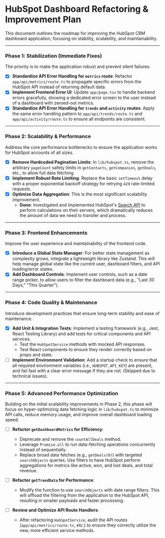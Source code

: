 # HubSpot Dashboard Refactoring & Improvement Plan

This document outlines the roadmap for improving the HubSpot CRM dashboard application, focusing on stability, scalability, and maintainability.

---

### Phase 1: Stabilization (Immediate Fixes)

The priority is to make the application robust and prevent silent failures.

- [x] **Standardize API Error Handling for `metrics` route**: Refactor `app/api/metrics/route.ts` to propagate specific errors from the HubSpot API instead of returning default data.
- [x] **Implement Frontend Error UI**: Update `app/page.tsx` to handle backend errors gracefully, showing a dedicated error screen to the user instead of a dashboard with zeroed-out metrics.
- [x] **Standardize API Error Handling for `trends` and `activity` routes**: Apply the same error handling pattern to `app/api/trends/route.ts` and `app/api/activity/route.ts` to ensure all endpoints are consistent.

---

### Phase 2: Scalability & Performance

Address the core performance bottlenecks to ensure the application works for HubSpot accounts of all sizes.

- [x] **Remove Hardcoded Pagination Limits**: In `lib/hubspot.ts`, remove the arbitrary `pageCount` safety limits in `getContacts`, `getCompanies`, `getDeals`, etc., to allow full data fetching.
- [x] **Implement Robust Rate Limiting**: Replace the basic `setTimeout` delay with a proper exponential backoff strategy for retrying `429` rate-limited requests.
- [x] **Optimize Data Aggregation**: This is the most significant scalability improvement.
  - **Done**: Investigated and implemented HubSpot's [Search API](https://developers.hubspot.com/docs/api/crm/search) to perform calculations on their servers, which dramatically reduces the amount of data we need to transfer and process.

---

### Phase 3: Frontend Enhancements

Improve the user experience and maintainability of the frontend code.

- [x] **Introduce a Global State Manager**: For better state management as complexity grows, integrate a lightweight library like Zustand. This will help manage global state like the current user, dashboard filters, and API loading/error states.
- [x] **Add Dashboard Controls**: Implement user controls, such as a date range picker, to allow users to filter the dashboard data (e.g., "Last 30 Days," "This Quarter").

---

### Phase 4: Code Quality & Maintenance

Introduce development practices that ensure long-term stability and ease of maintenance.

- [x] **Add Unit & Integration Tests**: Implement a testing framework (e.g., Jest, React Testing Library) and add tests for critical components and API services.
  - Test the `HubSpotService` methods with mocked API responses.
  - Test React components to ensure they render correctly based on props and state.
- [ ] **Implement Environment Validation**: Add a startup check to ensure that all required environment variables (i.e., `HUBSPOT_API_KEY`) are present, and fail fast with a clear error message if they are not. (Skipped due to technical issues).

---

### Phase 5: Advanced Performance Optimization

Building on the initial scalability improvements in Phase 2, this phase will focus on hyper-optimizing data fetching logic in `lib/hubspot.ts` to minimize API calls, reduce memory usage, and improve overall dashboard loading speed.

- [ ] **Refactor `getDashboardMetrics` for Efficiency**:

  - Deprecate and remove the `countAllDeals` method.
  - Leverage `Promise.all` to run data-fetching operations concurrently instead of sequentially.
  - Replace broad data fetches (e.g., `getDeals(0)`) with targeted `searchObjects` queries. Use filters to have HubSpot perform aggregations for metrics like active, won, and lost deals, and total revenue.

- [ ] **Refactor `getTrendData` for Performance**:

  - Modify the function to use `searchObjects` with date range filters. This will offload the filtering from the application to the HubSpot API, resulting in smaller payloads and faster processing.

- [ ] **Review and Optimize API Route Handlers**:
  - After refactoring `HubSpotService`, audit the API routes (`app/api/metrics/route.ts`, etc.) to ensure they correctly utilize the new, more efficient service methods.
